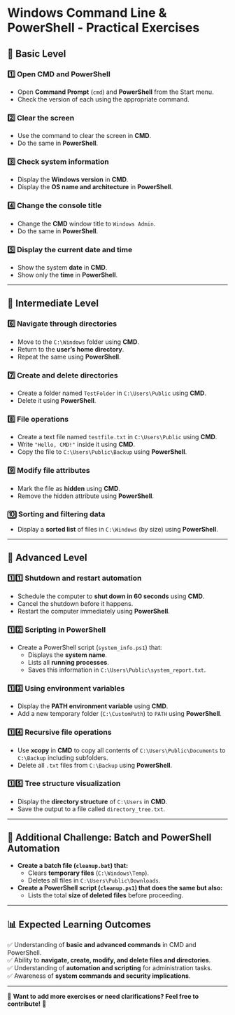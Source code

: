 # Windows Command Line & PowerShell - Practical Exercises

## 🎯 Basic Level

### 1️⃣ Open CMD and PowerShell
- Open **Command Prompt** (`cmd`) and **PowerShell** from the Start menu.
- Check the version of each using the appropriate command.

### 2️⃣ Clear the screen
- Use the command to clear the screen in **CMD**.
- Do the same in **PowerShell**.

### 3️⃣ Check system information
- Display the **Windows version** in **CMD**.
- Display the **OS name and architecture** in **PowerShell**.

### 4️⃣ Change the console title
- Change the **CMD** window title to `Windows Admin`.
- Do the same in **PowerShell**.

### 5️⃣ Display the current date and time
- Show the system **date** in **CMD**.
- Show only the **time** in **PowerShell**.

---

## 🔧 Intermediate Level

### 6️⃣ Navigate through directories
- Move to the `C:\Windows` folder using **CMD**.
- Return to the **user’s home directory**.
- Repeat the same using **PowerShell**.

### 7️⃣ Create and delete directories
- Create a folder named `TestFolder` in `C:\Users\Public` using **CMD**.
- Delete it using **PowerShell**.

### 8️⃣ File operations
- Create a text file named `testfile.txt` in `C:\Users\Public` using **CMD**.
- Write `"Hello, CMD!"` inside it using **CMD**.
- Copy the file to `C:\Users\Public\Backup` using **PowerShell**.

### 9️⃣ Modify file attributes
- Mark the file as **hidden** using **CMD**.
- Remove the hidden attribute using **PowerShell**.

### 🔟 Sorting and filtering data
- Display a **sorted list** of files in `C:\Windows` (by size) using **PowerShell**.

---

## 🚀 Advanced Level

### 1️⃣1️⃣ Shutdown and restart automation
- Schedule the computer to **shut down in 60 seconds** using **CMD**.
- Cancel the shutdown before it happens.
- Restart the computer immediately using **PowerShell**.

### 1️⃣2️⃣ Scripting in PowerShell
- Create a PowerShell script (`system_info.ps1`) that:
  - Displays the **system name**.
  - Lists all **running processes**.
  - Saves this information in `C:\Users\Public\system_report.txt`.

### 1️⃣3️⃣ Using environment variables
- Display the **PATH environment variable** using **CMD**.
- Add a new temporary folder (`C:\CustomPath`) to `PATH` using **PowerShell**.

### 1️⃣4️⃣ Recursive file operations
- Use **xcopy** in **CMD** to copy all contents of `C:\Users\Public\Documents` to `C:\Backup` including subfolders.
- Delete all `.txt` files from `C:\Backup` using **PowerShell**.

### 1️⃣5️⃣ Tree structure visualization
- Display the **directory structure** of `C:\Users` in **CMD**.
- Save the output to a file called `directory_tree.txt`.

---

## 📌 Additional Challenge: Batch and PowerShell Automation
- **Create a batch file (`cleanup.bat`) that:**
  - Clears **temporary files** (`C:\Windows\Temp`).
  - Deletes all files in `C:\Users\Public\Downloads`.
- **Create a PowerShell script (`cleanup.ps1`) that does the same but also:**
  - Lists the total **size of deleted files** before proceeding.

---

## 📊 Expected Learning Outcomes
✅ Understanding of **basic and advanced commands** in CMD and PowerShell.  
✅ Ability to **navigate, create, modify, and delete files and directories**.  
✅ Understanding of **automation and scripting** for administration tasks.  
✅ Awareness of **system commands and security implications**.  

---

🔹 **Want to add more exercises or need clarifications? Feel free to contribute!** 🚀
